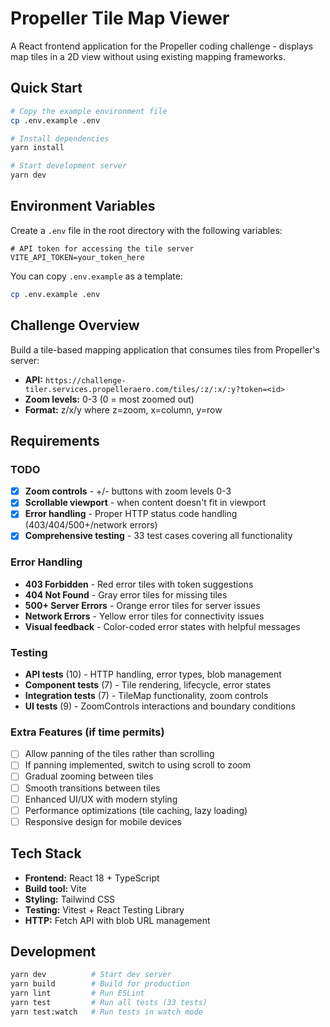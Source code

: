 # Propeller Tile Map Viewer

A React frontend application for the Propeller coding challenge - displays map tiles in a 2D view without using existing mapping frameworks.

## Quick Start

```bash
# Copy the example environment file
cp .env.example .env

# Install dependencies
yarn install

# Start development server
yarn dev
```

## Environment Variables

Create a `.env` file in the root directory with the following variables:

```env
# API token for accessing the tile server
VITE_API_TOKEN=your_token_here
```

You can copy `.env.example` as a template:

```bash
cp .env.example .env
```

## Challenge Overview

Build a tile-based mapping application that consumes tiles from Propeller's server:

- **API:** `https://challenge-tiler.services.propelleraero.com/tiles/:z/:x/:y?token=<id>`
- **Zoom levels:** 0-3 (0 = most zoomed out)
- **Format:** z/x/y where z=zoom, x=column, y=row

## Requirements

### TODO

- [x] **Zoom controls** - +/- buttons with zoom levels 0-3
- [x] **Scrollable viewport** - when content doesn't fit in viewport
- [x] **Error handling** - Proper HTTP status code handling (403/404/500+/network errors)
- [x] **Comprehensive testing** - 33 test cases covering all functionality

### Error Handling

- **403 Forbidden** - Red error tiles with token suggestions
- **404 Not Found** - Gray error tiles for missing tiles
- **500+ Server Errors** - Orange error tiles for server issues
- **Network Errors** - Yellow error tiles for connectivity issues
- **Visual feedback** - Color-coded error states with helpful messages

### Testing

- **API tests** (10) - HTTP handling, error types, blob management
- **Component tests** (7) - Tile rendering, lifecycle, error states
- **Integration tests** (7) - TileMap functionality, zoom controls
- **UI tests** (9) - ZoomControls interactions and boundary conditions

### Extra Features (if time permits)

- [ ] Allow panning of the tiles rather than scrolling
- [ ] If panning implemented, switch to using scroll to zoom
- [ ] Gradual zooming between tiles
- [ ] Smooth transitions between tiles
- [ ] Enhanced UI/UX with modern styling
- [ ] Performance optimizations (tile caching, lazy loading)
- [ ] Responsive design for mobile devices

## Tech Stack

- **Frontend:** React 18 + TypeScript
- **Build tool:** Vite
- **Styling:** Tailwind CSS
- **Testing:** Vitest + React Testing Library
- **HTTP:** Fetch API with blob URL management

## Development

```bash
yarn dev          # Start dev server
yarn build        # Build for production
yarn lint         # Run ESLint
yarn test         # Run all tests (33 tests)
yarn test:watch   # Run tests in watch mode
```
